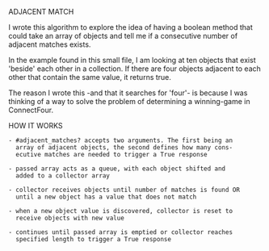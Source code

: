 ADJACENT MATCH

I wrote this algorithm to explore the idea of having a boolean method
that could take an array of objects and tell me if a consecutive
number of adjacent matches exists.

In the example found in this small file, I am looking at ten
objects that exist 'beside' each other in a collection. If
there are four objects adjacent to each other that contain
the same value, it returns true.

The reason I wrote this -and that it searches for 'four'- is 
because I was thinking of a way to solve the problem of determining
a winning-game in ConnectFour.

HOW IT WORKS

    - #adjacent_matches? accepts two arguments. The first being an
      array of adjacent objects, the second defines how many cons-
      ecutive matches are needed to trigger a True response

    - passed array acts as a queue, with each object shifted and 
      added to a collector array

    - collector receives objects until number of matches is found OR
      until a new object has a value that does not match

    - when a new object value is discovered, collector is reset to
      receive objects with new value

    - continues until passed array is emptied or collector reaches
      specified length to trigger a True response

